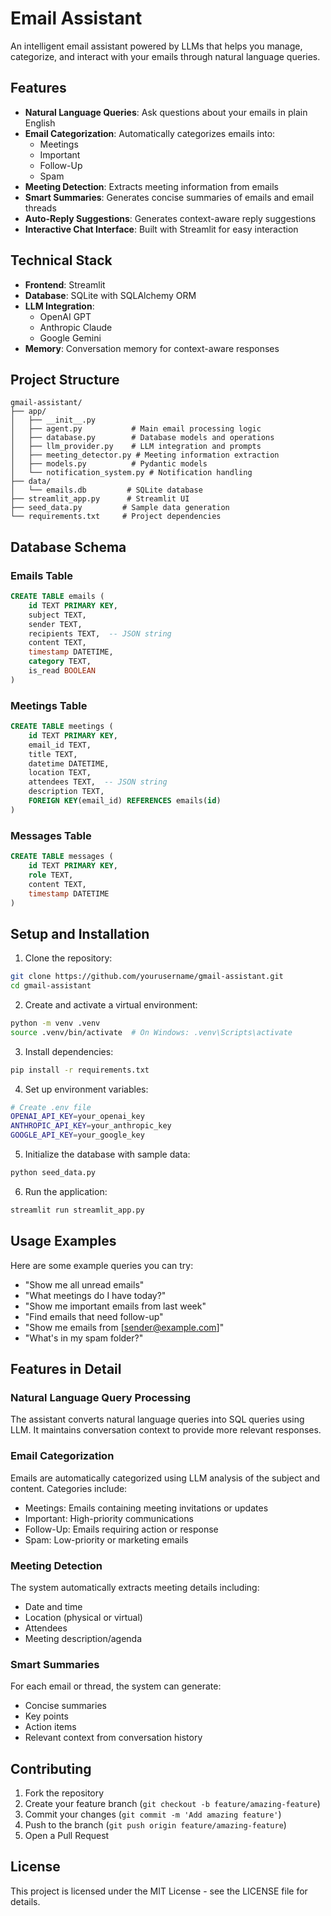 # Email Assistant

An intelligent email assistant powered by LLMs that helps you manage, categorize, and interact with your emails through natural language queries.

## Features

- **Natural Language Queries**: Ask questions about your emails in plain English
- **Email Categorization**: Automatically categorizes emails into:
  - Meetings
  - Important
  - Follow-Up
  - Spam
- **Meeting Detection**: Extracts meeting information from emails
- **Smart Summaries**: Generates concise summaries of emails and email threads
- **Auto-Reply Suggestions**: Generates context-aware reply suggestions
- **Interactive Chat Interface**: Built with Streamlit for easy interaction

## Technical Stack

- **Frontend**: Streamlit
- **Database**: SQLite with SQLAlchemy ORM
- **LLM Integration**: 
  - OpenAI GPT
  - Anthropic Claude
  - Google Gemini
- **Memory**: Conversation memory for context-aware responses

## Project Structure

```
gmail-assistant/
├── app/
│   ├── __init__.py
│   ├── agent.py           # Main email processing logic
│   ├── database.py        # Database models and operations
│   ├── llm_provider.py    # LLM integration and prompts
│   ├── meeting_detector.py # Meeting information extraction
│   ├── models.py          # Pydantic models
│   └── notification_system.py # Notification handling
├── data/
│   └── emails.db         # SQLite database
├── streamlit_app.py      # Streamlit UI
├── seed_data.py         # Sample data generation
└── requirements.txt     # Project dependencies
```

## Database Schema

### Emails Table
```sql
CREATE TABLE emails (
    id TEXT PRIMARY KEY,
    subject TEXT,
    sender TEXT,
    recipients TEXT,  -- JSON string
    content TEXT,
    timestamp DATETIME,
    category TEXT,
    is_read BOOLEAN
)
```

### Meetings Table
```sql
CREATE TABLE meetings (
    id TEXT PRIMARY KEY,
    email_id TEXT,
    title TEXT,
    datetime DATETIME,
    location TEXT,
    attendees TEXT,  -- JSON string
    description TEXT,
    FOREIGN KEY(email_id) REFERENCES emails(id)
)
```

### Messages Table
```sql
CREATE TABLE messages (
    id TEXT PRIMARY KEY,
    role TEXT,
    content TEXT,
    timestamp DATETIME
)
```

## Setup and Installation

1. Clone the repository:
```bash
git clone https://github.com/yourusername/gmail-assistant.git
cd gmail-assistant
```

2. Create and activate a virtual environment:
```bash
python -m venv .venv
source .venv/bin/activate  # On Windows: .venv\Scripts\activate
```

3. Install dependencies:
```bash
pip install -r requirements.txt
```

4. Set up environment variables:
```bash
# Create .env file
OPENAI_API_KEY=your_openai_key
ANTHROPIC_API_KEY=your_anthropic_key
GOOGLE_API_KEY=your_google_key
```

5. Initialize the database with sample data:
```bash
python seed_data.py
```

6. Run the application:
```bash
streamlit run streamlit_app.py
```

## Usage Examples

Here are some example queries you can try:

- "Show me all unread emails"
- "What meetings do I have today?"
- "Show me important emails from last week"
- "Find emails that need follow-up"
- "Show me emails from [sender@example.com]"
- "What's in my spam folder?"

## Features in Detail

### Natural Language Query Processing
The assistant converts natural language queries into SQL queries using LLM. It maintains conversation context to provide more relevant responses.

### Email Categorization
Emails are automatically categorized using LLM analysis of the subject and content. Categories include:
- Meetings: Emails containing meeting invitations or updates
- Important: High-priority communications
- Follow-Up: Emails requiring action or response
- Spam: Low-priority or marketing emails

### Meeting Detection
The system automatically extracts meeting details including:
- Date and time
- Location (physical or virtual)
- Attendees
- Meeting description/agenda

### Smart Summaries
For each email or thread, the system can generate:
- Concise summaries
- Key points
- Action items
- Relevant context from conversation history

## Contributing

1. Fork the repository
2. Create your feature branch (`git checkout -b feature/amazing-feature`)
3. Commit your changes (`git commit -m 'Add amazing feature'`)
4. Push to the branch (`git push origin feature/amazing-feature`)
5. Open a Pull Request

## License

This project is licensed under the MIT License - see the LICENSE file for details.
